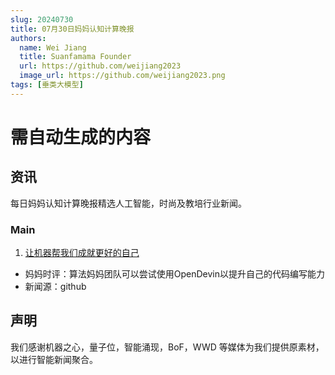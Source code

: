 ```yaml
---
slug: 20240730
title: 07月30日妈妈认知计算晚报
authors:
  name: Wei Jiang
  title: Suanfamama Founder
  url: https://github.com/weijiang2023
  image_url: https://github.com/weijiang2023.png
tags: [垂类大模型]
---
```


# 需自动生成的内容

## 资讯

每日妈妈认知计算晚报精选人工智能，时尚及教培行业新闻。

### Main

1. [让机器帮我们成就更好的自己](https://github.com/OpenDevin/OpenDevin)

- 妈妈时评：算法妈妈团队可以尝试使用OpenDevin以提升自己的代码编写能力
- 新闻源：github

## 声明

我们感谢机器之心，量子位，智能涌现，BoF，WWD 等媒体为我们提供原素材，以进行智能新闻聚合。
